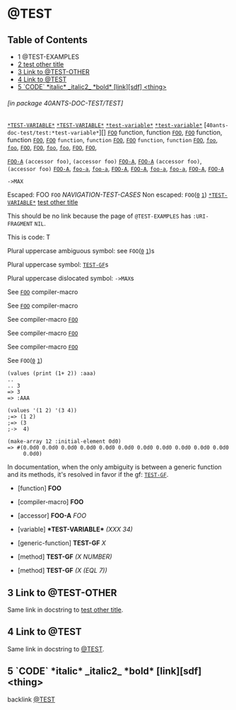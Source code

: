 <a id='x-2840ANTS-DOC-TEST-2FTEST-3A-3A-40TEST-2040ANTS-DOC-2FLOCATIVES-3ASECTION-29'></a>

# @TEST

## Table of Contents

- 1 @TEST-EXAMPLES
- [2 test other title][44c9]
- [3 Link to @TEST-OTHER][5c25]
- [4 Link to @TEST][ba0a]
- [5 \`CODE\` \*italic\* \_italic2\_ \*bold\* \[link\]\[sdf\] \<thing\>][a290]

###### \[in package 40ANTS-DOC-TEST/TEST\]
[`*TEST-VARIABLE*`][7eec]
[`*TEST-VARIABLE*`][7eec]
[`*test-variable*`][7eec]
[`*test-variable*`][7eec]
[`40ants-doc-test/test:*test-variable*`][]
[`FOO`][351d] function, function [`FOO`][351d],
[`FOO`][351d] function, function [`FOO`][351d],
[`FOO`][351d] `function`, `function` [`FOO`][351d],
[`FOO`][351d] `function`, `function` [`FOO`][351d],
[`foo`][351d],
[`foo`][351d],
[`FOO`][351d],
[`FOO`][351d],
[`foo`][351d],
[`foo`][351d],
[`FOO`][351d],
[`FOO`][351d],

[`FOO-A`][be17] `(accessor foo)`, `(accessor foo)` [`FOO-A`][be17],
[`FOO-A`][be17] `(accessor foo)`, `(accessor foo)` [`FOO-A`][be17],
[`foo-a`][be17],
[`foo-a`][be17],
[`FOO-A`][be17],
[`FOO-A`][be17],
[`foo-a`][be17],
[`foo-a`][be17],
[`FOO-A`][be17],
[`FOO-A`][be17]

`->MAX`

Escaped: FOO `FOO` *NAVIGATION-TEST-CASES*
Non escaped: `FOO`([`0`][dd4d] [`1`][351d]) [`*TEST-VARIABLE*`][7eec]
[test other title][44c9]

This should be no link because the page of `@TEST-EXAMPLES`
has `:URI-FRAGMENT` `NIL`.

This is code: T

Plural uppercase ambiguous symbol: see `FOO`([`0`][dd4d] [`1`][351d])s

Plural uppercase symbol: [`TEST-GF`][8437]s

Plural uppercase dislocated symbol: `->MAX`s

See
[`FOO`][dd4d] compiler-macro

See [`FOO`][dd4d]
compiler-macro

See
compiler-macro [`FOO`][dd4d]

See compiler-macro
[`FOO`][dd4d]

See
compiler-macro 
[`FOO`][dd4d]

See
`FOO`([`0`][dd4d] [`1`][351d])

```cl-transcript
(values (print (1+ 2)) :aaa)
..
.. 3 
=> 3
=> :AAA

```

```cl-transcript
(values '(1 2) '(3 4))
;=> (1 2)
;=> (3
;->  4)

```

```cl-transcript
(make-array 12 :initial-element 0d0)
=> #(0.0d0 0.0d0 0.0d0 0.0d0 0.0d0 0.0d0 0.0d0 0.0d0 0.0d0 0.0d0 0.0d0
     0.0d0)

```

In documentation, when the only ambiguity is between a generic
function and its methods, it's resolved in favor if the gf:
[`TEST-GF`][8437].

<a id='x-2840ANTS-DOC-TEST-2FTEST-3A-3AFOO-20FUNCTION-29'></a>

- [function] **FOO** 

<a id='x-2840ANTS-DOC-TEST-2FTEST-3A-3AFOO-20-28COMPILER-MACRO-29-29'></a>

- [compiler-macro] **FOO** 

<a id='x-2840ANTS-DOC-TEST-2FTEST-3A-3AFOO-A-20-2840ANTS-DOC-2FLOCATIVES-3AACCESSOR-2040ANTS-DOC-TEST-2FTEST-3A-3AFOO-29-29'></a>

- [accessor] **FOO-A** *FOO*

<a id='x-2840ANTS-DOC-TEST-2FTEST-3A-3A-2ATEST-VARIABLE-2A-20-28VARIABLE-29-29'></a>

- [variable] **\*TEST-VARIABLE\*** *(XXX 34)*



<a id='x-2840ANTS-DOC-TEST-2FTEST-3A-3ATEST-GF-20GENERIC-FUNCTION-29'></a>

- [generic-function] **TEST-GF** *X*

<a id='x-2840ANTS-DOC-TEST-2FTEST-3A-3ATEST-GF-20-28METHOD-20NIL-20-28NUMBER-29-29-29'></a>

- [method] **TEST-GF** *(X NUMBER)*

<a id='x-2840ANTS-DOC-TEST-2FTEST-3A-3ATEST-GF-20-28METHOD-20NIL-20-28-28EQL-207-29-29-29-29'></a>

- [method] **TEST-GF** *(X (EQL 7))*

<a id='x-2840ANTS-DOC-TEST-2FTEST-3A-40TEST-SECTION-WITH-LINK-TO-OTHER-PAGE-IN-TITLE-2040ANTS-DOC-2FLOCATIVES-3ASECTION-29'></a>

## 3 Link to @TEST-OTHER

Same link in docstring to [test other title][44c9].

<a id='x-2840ANTS-DOC-TEST-2FTEST-3A-40TEST-SECTION-WITH-LINK-TO-SAME-PAGE-IN-TITLE-2040ANTS-DOC-2FLOCATIVES-3ASECTION-29'></a>

## 4 Link to @TEST

Same link in docstring to [@TEST][914a].

<a id='x-2840ANTS-DOC-TEST-2FTEST-3A-3A-40TEST-TRICKY-TITLE-2040ANTS-DOC-2FLOCATIVES-3ASECTION-29'></a>

## 5 \`CODE\` \*italic\* \_italic2\_ \*bold\* \[link\]\[sdf\] \<thing\>

backlink [@TEST][914a]

  [351d]: #x-2840ANTS-DOC-TEST-2FTEST-3A-3AFOO-20FUNCTION-29 "(40ANTS-DOC-TEST/TEST::FOO FUNCTION)"
  [44c9]: other/test-other.md#x-2840ANTS-DOC-TEST-2FTEST-3A-3A-40TEST-OTHER-2040ANTS-DOC-2FLOCATIVES-3ASECTION-29 "test other title"
  [5c25]: #x-2840ANTS-DOC-TEST-2FTEST-3A-40TEST-SECTION-WITH-LINK-TO-OTHER-PAGE-IN-TITLE-2040ANTS-DOC-2FLOCATIVES-3ASECTION-29 "Link to @TEST-OTHER"
  [7eec]: #x-2840ANTS-DOC-TEST-2FTEST-3A-3A-2ATEST-VARIABLE-2A-20-28VARIABLE-29-29 "(40ANTS-DOC-TEST/TEST::*TEST-VARIABLE* (VARIABLE))"
  [8437]: #x-2840ANTS-DOC-TEST-2FTEST-3A-3ATEST-GF-20GENERIC-FUNCTION-29 "(40ANTS-DOC-TEST/TEST::TEST-GF GENERIC-FUNCTION)"
  [914a]: #x-2840ANTS-DOC-TEST-2FTEST-3A-3A-40TEST-2040ANTS-DOC-2FLOCATIVES-3ASECTION-29 "40ANTS-DOC-TEST/TEST::@TEST"
  [a290]: #x-2840ANTS-DOC-TEST-2FTEST-3A-3A-40TEST-TRICKY-TITLE-2040ANTS-DOC-2FLOCATIVES-3ASECTION-29 "`CODE` *italic* _italic2_ *bold* [link][sdf] <thing>"
  [ba0a]: #x-2840ANTS-DOC-TEST-2FTEST-3A-40TEST-SECTION-WITH-LINK-TO-SAME-PAGE-IN-TITLE-2040ANTS-DOC-2FLOCATIVES-3ASECTION-29 "Link to @TEST"
  [be17]: #x-2840ANTS-DOC-TEST-2FTEST-3A-3AFOO-A-20-2840ANTS-DOC-2FLOCATIVES-3AACCESSOR-2040ANTS-DOC-TEST-2FTEST-3A-3AFOO-29-29 "(40ANTS-DOC-TEST/TEST::FOO-A (40ANTS-DOC/LOCATIVES:ACCESSOR 40ANTS-DOC-TEST/TEST::FOO))"
  [dd4d]: #x-2840ANTS-DOC-TEST-2FTEST-3A-3AFOO-20-28COMPILER-MACRO-29-29 "(40ANTS-DOC-TEST/TEST::FOO (COMPILER-MACRO))"
